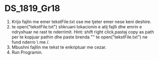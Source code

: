 # DS_1819_Gr18
1. Krijo fajlin me emer tekstFile.txt ose me tjeter emer nese keni deshire.
2. te open("tekstFile.txt") shkruani lokacionin e atij fajlli dhe emrin e ndryshuar ne rast te nderrimit.
Hint: shift right click,pastaj copy as path per te kopjuar pathin dhe paste brenda "" te open("tekstFile.txt") ne fund nderro \ me /.
3. Mbushni fajllin me tekst te enkriptuar me cezar.
4. Run Programin.
